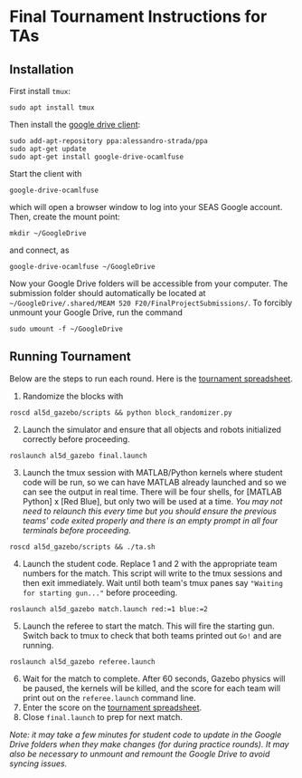 # Final Tournament Instructions for TAs

## Installation

First install `tmux`:
```
sudo apt install tmux
```

Then install the [google drive client](https://github.com/astrada/google-drive-ocamlfuse):
```
sudo add-apt-repository ppa:alessandro-strada/ppa
sudo apt-get update
sudo apt-get install google-drive-ocamlfuse
```
Start the client with
```
google-drive-ocamlfuse
```
which will open a browser window to log into your SEAS Google account. Then, create the mount point:
```
mkdir ~/GoogleDrive
```
and connect, as
```
google-drive-ocamlfuse ~/GoogleDrive
```
Now your Google Drive folders will be accessible from your computer. The submission folder should automatically be located at `~/GoogleDrive/.shared/MEAM 520 F20/FinalProjectSubmissions/`. To forcibly unmount your Google Drive, run the command

```
sudo umount -f ~/GoogleDrive
```

## Running Tournament

Below are the steps to run each round. Here is the [tournament spreadsheet](https://docs.google.com/spreadsheets/d/1fW7A1DUgbDhKYgeo7QxdiVG7dADTGSHZWH_2BnEvoRM/edit?usp=sharing).

 1. Randomize the blocks with
 ```
 roscd al5d_gazebo/scripts && python block_randomizer.py
 ```

 2. Launch the simulator  and ensure that all objects and robots initialized correctly before proceeding.
 ```
 roslaunch al5d_gazebo final.launch
 ```

 3. Launch the tmux session with MATLAB/Python kernels where student code will be run, so we can have MATLAB already launched and so we can see the output in real time. There will be four shells, for [MATLAB Python] x [Red Blue], but only two will be used at a time. *You may not need to relaunch this every time but you should ensure the previous teams' code exited properly and there is an empty prompt in all four terminals before proceeding.*
```
roscd al5d_gazebo/scripts && ./ta.sh
```
4. Launch the student code. Replace 1 and 2 with the appropriate team numbers for the match. This script will write to the tmux sessions and then exit immediately. Wait until both team's tmux panes say `"Waiting for starting gun..."` before proceeding.
 ```
 roslaunch al5d_gazebo match.launch red:=1 blue:=2
 ```
5. Launch the referee to start the match. This will fire the starting gun. Switch back to tmux to check that both teams printed out `Go!` and are running.
  ```
  roslaunch al5d_gazebo referee.launch
  ```
6. Wait for the match to complete. After 60 seconds, Gazebo physics will be paused, the kernels will be killed, and the score for each team will print out on the `referee.launch` command line.
7. Enter the score on the  [tournament spreadsheet](https://docs.google.com/spreadsheets/d/1fW7A1DUgbDhKYgeo7QxdiVG7dADTGSHZWH_2BnEvoRM/edit?usp=sharing).
8. Close `final.launch` to prep for next match.


*Note: it may take a few minutes for student code to update in the Google Drive folders when they make changes (for during practice rounds). It may also be necessary to unmount and remount the Google Drive to avoid syncing issues.*
